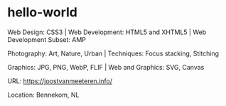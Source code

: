 # hello-world

Web Design: CSS3
 | 
Web Development: HTML5 and XHTML5
 | 
Web Development Subset: AMP


Photography: Art, Nature, Urban
 | 
Techniques: Focus stacking, Stitching

Graphics: JPG, PNG, WebP, FLIF
 | 
Web and Graphics: SVG, Canvas


URL: https://joostvanmeeteren.info/


Location: Bennekom, NL

